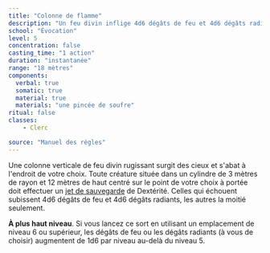 ```yaml
---
title: "Colonne de flamme"
description: "Un feu divin inflige 4d6 dégâts de feu et 4d6 dégâts radiants."
school: "Évocation"
level: 5
concentration: false
casting_time: "1 action"
duration: "instantanée"
range: "18 mètres"
components:
  verbal: true
  somatic: true
  material: true
  materials: "une pincée de soufre"
ritual: false
classes:
    - Clerc

source: "Manuel des règles"
---
```

Une colonne verticale de feu divin rugissant surgit des cieux et s'abat à l'endroit de votre choix. Toute créature située dans un cylindre de 3 mètres de rayon et 12 mètres de haut centré sur le point de votre choix à portée doit effectuer un [jet de sauvegarde](/utiliser-les-caracteristiques/#jets-de-sauvegarde) de Dextérité. Celles qui échouent subissent 4d6 dégâts de feu et 4d6 dégâts radiants, les autres la moitié seulement.

**À plus haut niveau**. Si vous lancez ce sort en utilisant un emplacement de niveau 6 ou supérieur, les dégâts de feu ou les dégâts radiants (à vous de choisir) augmentent de 1d6 par niveau au-delà du niveau 5.
